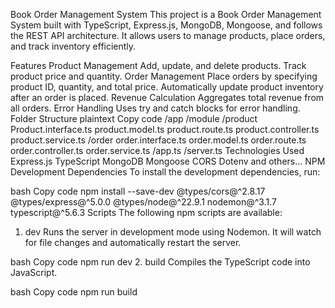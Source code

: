 Book Order Management System
This project is a Book Order Management System built with TypeScript, Express.js, MongoDB, Mongoose, and follows the REST API architecture. It allows users to manage products, place orders, and track inventory efficiently.

Features
Product Management
Add, update, and delete products.
Track product price and quantity.
Order Management
Place orders by specifying product ID, quantity, and total price.
Automatically update product inventory after an order is placed.
Revenue Calculation
Aggregates total revenue from all orders.
Error Handling
Uses try and catch blocks for error handling.
Folder Structure
plaintext
Copy code
/app
  /module
    /product
      Product.interface.ts
      product.model.ts
      product.route.ts
      product.controller.ts
      product.service.ts
    /order
      order.interface.ts
      order.model.ts
      order.route.ts
      order.controller.ts
      order.service.ts
/app.ts
/server.ts
Technologies Used
Express.js
TypeScript
MongoDB
Mongoose
CORS
Dotenv
and others...
NPM Development Dependencies
To install the development dependencies, run:

bash
Copy code
npm install --save-dev @types/cors@^2.8.17 @types/express@^5.0.0 @types/node@^22.9.1 nodemon@^3.1.7 typescript@^5.6.3
Scripts
The following npm scripts are available:

1. dev
Runs the server in development mode using Nodemon. It will watch for file changes and automatically restart the server.

bash
Copy code
npm run dev
2. build
Compiles the TypeScript code into JavaScript.

bash
Copy code
npm run build
